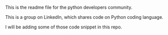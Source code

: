 This is the readme file for the python developers community. 

This is a group on LinkedIn, which shares code on Python coding language. 

I will be adding some of those code snippet in this repo.
